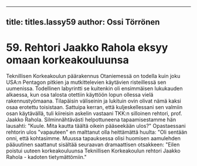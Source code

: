 
---

title: titles.lassy59
author: Ossi Törrönen
---


    
# 59. Rehtori Jaakko Rahola eksyy omaan korkeakouluunsa

Teknillisen Korkeakoulun päärakennus Otaniemessä on todella kuin joku USA:n Pentagon pitkien ja 
mutkittelevien käytävien risteillessä sen uumenissa. Todellinen labyrintti se kuitenkin oli ensimmäisen 
lukukauden alkaessa, kun osa talosta otettiin käyttöön lopun ollessa vielä rakennustyömaana. Tilapäisin 
väliseinin ja lukituin ovin olivat nämä kaksi osaa erotettu toisistaan. Sattuipa kerran, että 
kuljeskellessani sen valmiin osan käytävällä, tuli kiireisin askelin vastaani TKK:n silloinen rehtori, 
prof. Jaakko Rahola. Silminnähtävästi helpottuneena tapaamisestamme hän lausahti: "Kuule. Mita 
kautta täältä oikein pääseekään ulos?" Opastaessani rehtorin ulos "vapauteen" en malttanut olla 
heittämättä huulta: "Oli sentään onni, että kohtasimme. Muussa tapauksessa olisi huomisen 
aamulehden pääuutinen saattanut sisältää seuraavan dramaattisen otsakkeen: "Eilen poistui uuteen 
korkeakouluunsa Teknillisen Korkeakoulun rehtori Jaakko Rahola - kadoten tietymättömiin."
